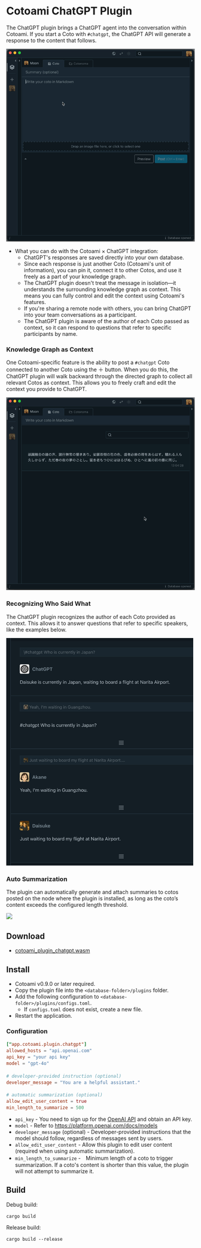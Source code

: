 # Cotoami ChatGPT Plugin

The ChatGPT plugin brings a ChatGPT agent into the conversation within Cotoami. If you start a Coto with `#chatgpt`, the ChatGPT API will generate a response to the content that follows.

![](images/chatgpt-plugin.gif)

* What you can do with the Cotoami × ChatGPT integration:
    * ChatGPT's responses are saved directly into your own database.
    * Since each response is just another Coto (Cotoami's unit of information), you can pin it, connect it to other Cotos, and use it freely as a part of your knowledge graph.
    * The ChatGPT plugin doesn't treat the message in isolation—it understands the surrounding knowledge graph as context. This means you can fully control and edit the context using Cotoami's features.
    * If you're sharing a remote node with others, you can bring ChatGPT into your team conversations as a participant.
    * The ChatGPT plugin is aware of the author of each Coto passed as context, so it can respond to questions that refer to specific participants by name.

### Knowledge Graph as Context

One Cotoami-specific feature is the ability to post a `#chatgpt` Coto connected to another Coto using the ＋ button. When you do this, the ChatGPT plugin will walk backward through the directed graph to collect all relevant Cotos as context. This allows you to freely craft and edit the context you provide to ChatGPT.

![](images/graph-as-context.gif)

### Recognizing Who Said What

The ChatGPT plugin recognizes the author of each Coto provided as context. This allows it to answer questions that refer to specific speakers, like the examples below.

<p><img src="images/user-names.png" width="500px"></p>

### Auto Summarization

The plugin can automatically generate and attach summaries to cotos posted on the node where the plugin is installed, as long as the coto’s content exceeds the configured length threshold.

![](images/auto-summarization.gif)


## Download

* [cotoami_plugin_chatgpt.wasm](https://github.com/cotoami/cotoami-remake/releases/latest/download/cotoami_plugin_chatgpt.wasm)


## Install

* Cotoami v0.9.0 or later required.
* Copy the plugin file into the `<database-folder>/plugins` folder.
* Add the following configuration to `<database-folder>/plugins/configs.toml`.
    * If `configs.toml` does not exist, create a new file.
* Restart the application.

### Configuration

```toml
["app.cotoami.plugin.chatgpt"]
allowed_hosts = "api.openai.com"
api_key = "your api key"
model = "gpt-4o"

# developer-provided instruction (optional)
developer_message = "You are a helpful assistant."

# automatic summarization (optional)
allow_edit_user_content = true
min_length_to_summarize = 500
```

* `api_key` - You need to sign up for the [OpenAI API](https://platform.openai.com/) and obtain an API key.
* `model` - Refer to <https://platform.openai.com/docs/models>
* `developer_message` (optional) - Developer-provided instructions that the model should follow, regardless of messages sent by users.
* `allow_edit_user_content` - Allow this plugin to edit user content (required when using automatic summarization).
* `min_length_to_summarize` -　Minimum length of a coto to trigger summarization. If a coto's content is shorter than this value, the plugin will not attempt to summarize it.

## Build

Debug build:

```shell
cargo build
```

Release build:

```shell
cargo build --release
```
